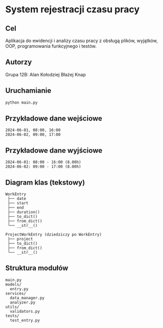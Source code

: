 # System rejestracji czasu pracy

## Cel
Aplikacja do ewidencji i analizy czasu pracy z obsługą plików, wyjątków, OOP, programowania funkcyjnego i testów.

## Autorzy
Grupa 12B:
Alan Kołodziej
Błażej Knap

## Uruchamianie
```bash
python main.py
```

## Przykładowe dane wejściowe
```
2024-06-01, 08:00, 16:00
2024-06-02, 09:00, 17:00
```

## Przykładowe dane wyjściowe
```
2024-06-01: 08:00 - 16:00 (8.00h)
2024-06-02: 09:00 - 17:00 (8.00h)
```

## Diagram klas (tekstowy)
```
WorkEntry
 ├── date
 ├── start
 ├── end
 ├── duration()
 ├── to_dict()
 ├── from_dict()
 └── __str__()

ProjectWorkEntry (dziedziczy po WorkEntry)
 ├── project
 ├── to_dict()
 ├── from_dict()
 └── __str__()
```

## Struktura modułów
```
main.py
models/
  entry.py
services/
  data_manager.py
  analyzer.py
utils/
  validators.py
tests/
  test_entry.py
```
